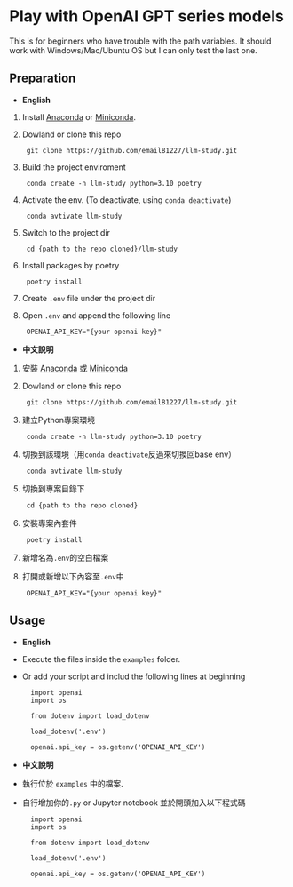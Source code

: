 # Play with OpenAI GPT series models


This is for beginners who have trouble with the path variables. It should work with Windows/Mac/Ubuntu OS but I can only test the last one.


Preparation
---
* **English**

1. Install [Anaconda](https://www.anaconda.com/download) or [Miniconda](https://docs.conda.io/projects/miniconda/en/latest/).
2. Dowland or clone this repo

        git clone https://github.com/email81227/llm-study.git

3. Build the project enviroment

        conda create -n llm-study python=3.10 poetry
        
4. Activate the env. (To deactivate, using `conda deactivate`)

        conda avtivate llm-study 
        
5. Switch to the project dir

        cd {path to the repo cloned}/llm-study
        
6. Install packages by poetry

        poetry install
        
7. Create `.env` file under the project dir
8. Open `.env` and append the following line

        OPENAI_API_KEY="{your openai key}"
        
* **中文說明**

1. 安裝 [Anaconda](https://www.anaconda.com/download) 或 [Miniconda](https://docs.conda.io/projects/miniconda/en/latest/)
2. Dowland or clone this repo

        git clone https://github.com/email81227/llm-study.git
3. 建立Python專案環境

        conda create -n llm-study python=3.10 poetry
        
4. 切換到該環境（用`conda deactivate`反過來切換回base env）

        conda avtivate llm-study 
        
5. 切換到專案目錄下
        
        cd {path to the repo cloned}
        
6. 安裝專案內套件

        poetry install 
        
7. 新增名為`.env`的空白檔案
8. 打開或新增以下內容至`.env`中

        OPENAI_API_KEY="{your openai key}"


Usage
---
* **English**


* Execute the files inside the `examples` folder.
* Or add your script and includ the following lines at beginning

        import openai
        import os

        from dotenv import load_dotenv

        load_dotenv('.env')

        openai.api_key = os.getenv('OPENAI_API_KEY')

        
* **中文說明**


* 執行位於 `examples` 中的檔案.
* 自行增加你的`.py` or Jupyter notebook 並於開頭加入以下程式碼

        import openai
        import os

        from dotenv import load_dotenv

        load_dotenv('.env')

        openai.api_key = os.getenv('OPENAI_API_KEY')